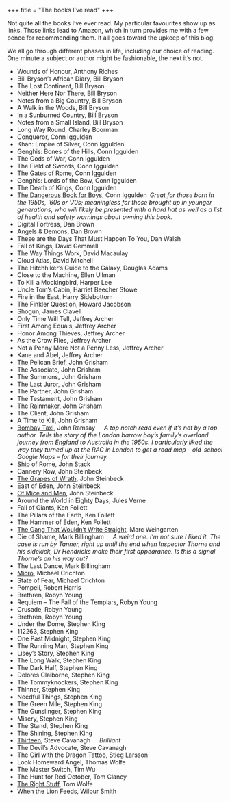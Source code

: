+++
title = "The books I’ve read"
+++

<div class="page-intro"> 
<p class="larger">Not quite all the books I’ve ever read. My particular favourites show up as links. Those links lead to Amazon, which in turn provides me with a few pence for recommending them. It all goes toward the upkeep of this blog.</p>
<p class="larger">We all go through different phases in life, including our choice of reading. One minute a subject or author might be fashionable, the next it’s not.</p>  
</div>

- Wounds of Honour, Anthony Riches
- Bill Bryson’s African Diary, Bill Bryson
- The Lost Continent, Bill Bryson
- Neither Here Nor There, Bill Bryson
- Notes from a Big Country, Bill Bryson
- A Walk in the Woods, Bill Bryson
- In a Sunburned Country, Bill Bryson
- Notes from a Small Island, Bill Bryson
- Long Way Round, Charley Boorman
- Conqueror, Conn Iggulden
- Khan: Empire of Silver, Conn Iggulden
- Genghis: Bones of the Hills, Conn Iggulden
- The Gods of War, Conn Iggulden
- The Field of Swords, Conn Iggulden
- The Gates of Rome, Conn Iggulden
- Genghis: Lords of the Bow, Conn Iggulden
- The Death of Kings, Conn Iggulden
- [The Dangerous Book for Boys](https://amzn.to/3V94VQX), Conn Iggulden&ensp;*Great for those born in the 1950s, ’60s or ’70s; meaningless for those brought up in younger generations, who will likely be presented with a hard hat as well as a list of health and safety warnings about owning this book.*
- Digital Fortress, Dan Brown
- Angels & Demons, Dan Brown
- These are the Days That Must Happen To You, Dan Walsh
- Fall of Kings, David Gemmell
- The Way Things Work, David Macaulay
- Cloud Atlas, David Mitchell
- The Hitchhiker’s Guide to the Galaxy, Douglas Adams
- Close to the Machine, Ellen Ullman
- To Kill a Mockingbird, Harper Lee
- Uncle Tom’s Cabin, Harriet Beecher Stowe
- Fire in the East, Harry Sidebottom
- The Finkler Question, Howard Jacobson
- Shogun, James Clavell
- Only Time Will Tell, Jeffrey Archer
- First Among Equals, Jeffrey Archer
- Honor Among Thieves, Jeffrey Archer
- As the Crow Flies, Jeffrey Archer
- Not a Penny More Not a Penny Less, Jeffrey Archer
- Kane and Abel, Jeffrey Archer
- The Pelican Brief, John Grisham
- The Associate, John Grisham
- The Summons, John Grisham
- The Last Juror, John Grisham
- The Partner, John Grisham
- The Testament, John Grisham
- The Rainmaker, John Grisham
- The Client, John Grisham
- A Time to Kill, John Grisham
- [Bombay Taxi](https://amzn.to/3wXRvz4), John Ramsay&emsp;&ensp;*A top notch read even if it’s not by a top author. Tells the story of the London barrow boy’s family’s overland journey from England to Australia in the 1950s. I particularly liked the way they turned up at the RAC in London to get a road map – old-school Google Maps – for their journey.*
- Ship of Rome, John Stack
- Cannery Row, John Steinbeck
- [The Grapes of Wrath](https://amzn.to/3R3pzk4), John Steinbeck
- East of Eden, John Steinbeck
- [Of Mice and Men](https://amzn.to/4c2Oc8J), John Steinbeck
- Around the World in Eighty Days, Jules Verne
- Fall of Giants, Ken Follett
- The Pillars of the Earth, Ken Follett
- The Hammer of Eden, Ken Follett
- [The Gang That Wouldn’t Write Straight](https://amzn.to/4bFWfIC), Marc Weingarten
- Die of Shame, Mark Billingham&emsp;&ensp;*A weird one. I’m not sure I liked it. The case is run by Tanner, right up until the end when Inspector Thorne and his sidekick, Dr Hendricks make their first appearance. Is this a signal Thorne’s on his way out?*
- The Last Dance, Mark Billingham
- [Micro](https://amzn.to/4aGd6d8), Michael Crichton
- State of Fear, Michael Crichton
- Pompeii, Robert Harris
- Brethren, Robyn Young
- Requiem – The Fall of the Templars, Robyn Young
- Crusade, Robyn Young
- Brethren, Robyn Young
- Under the Dome, Stephen King
- 112263, Stephen King
- One Past Midnight, Stephen King
- The Running Man, Stephen King
- Lisey’s Story, Stephen King
- The Long Walk, Stephen King
- The Dark Half, Stephen King
- Dolores Claiborne, Stephen King
- The Tommyknockers, Stephen King
- Thinner, Stephen King
- Needful Things, Stephen King
- The Green Mile, Stephen King
- The Gunslinger, Stephen King
- Misery, Stephen King
- The Stand, Stephen King
- The Shining, Stephen King
- [Thirteen](https://amzn.to/4c2Z4TX), Steve Cavanagh&emsp;&ensp;*Brilliant*
- The Devil’s Advocate, Steve Cavanagh
- The Girl with the Dragon Tattoo, Stieg Larsson
- Look Homeward Angel, Thomas Wolfe
- The Master Switch, Tim Wu
- The Hunt for Red October, Tom Clancy
- [The Right Stuff](https://amzn.to/3LKer8A), Tom Wolfe
- When the Lion Feeds, Wilbur Smith